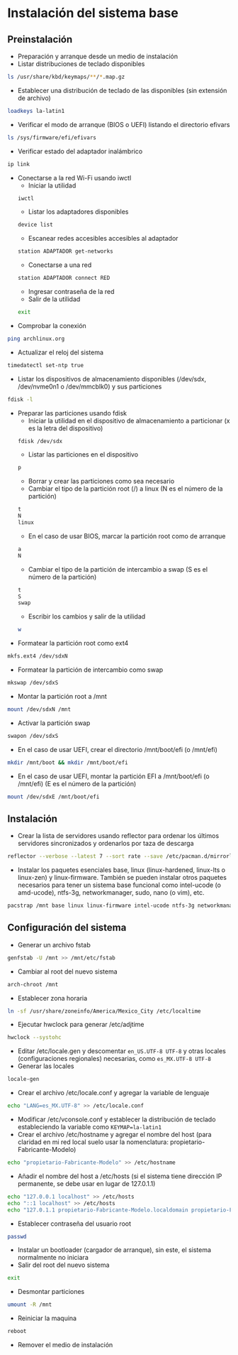 ﻿# Instalación del sistema base
## Preinstalación‎
- Preparación y arranque desde un medio de instalación
- Listar distribuciones de teclado disponibles
```bash
ls /usr/share/kbd/keymaps/**/*.map.gz
```
- Establecer una distribución de teclado de las disponibles (sin extensión de archivo)
```bash
loadkeys la-latin1
```
- Verificar el modo de arranque (BIOS o UEFI) listando el directorio efivars
```bash
ls /sys/firmware/efi/efivars
```
- Verificar estado del adaptador inalámbrico
```bash
ip link
```
- Conectarse a la red Wi-Fi usando iwctl
    - Iniciar la utilidad
    ```bash
    iwctl
    ```
    - Listar los adaptadores disponibles
    ```bash
    device list
    ```
    - Escanear redes accesibles accesibles al adaptador
    ```bash
    station ADAPTADOR get-networks
    ```
    - Conectarse a una red
    ```bash
    station ADAPTADOR connect RED
    ```
    - Ingresar contraseña de la red
    - Salir de la utilidad
    ```bash
    exit
    ```
- Comprobar la conexión
```bash
ping archlinux.org
```
- Actualizar el reloj del sistema
```bash
timedatectl set-ntp true
```
- Listar los dispositivos de almacenamiento disponibles (/dev/sdx, /dev/nvme0n1 o /dev/mmcblk0) y sus particiones
```bash
fdisk -l
```
- Preparar las particiones usando fdisk
    - Iniciar la utilidad en el dispositivo de almacenamiento a particionar (x es la letra del dispositivo)
    ```bash
    fdisk /dev/sdx
    ```
    - Listar las particiones en el dispositivo
    ```bash
    p
    ```
    - Borrar y crear las particiones como sea necesario
    - Cambiar el tipo de la partición root (/) a linux (N es el número de la partición)
    ```bash
    t
    N
    linux
    ```
    - En el caso de usar BIOS, marcar la partición root como de arranque
    ```bash
    a
    N
    ```
    - Cambiar el tipo de la partición de intercambio a swap (S es el número de la partición)
    ```bash
    t
    S
    swap
    ```
    - Escribir los cambios y salir de la utilidad
    ```bash
    w
    ```
- Formatear la partición root como ext4 
```bash
mkfs.ext4 /dev/sdxN
```
- Formatear la partición de intercambio como swap
```bash
mkswap /dev/sdxS
```
- Montar la partición root a /mnt
```bash
mount /dev/sdxN /mnt
```
- Activar la partición swap
```bash
swapon /dev/sdxS
```
- En el caso de usar UEFI, crear el directorio /mnt/boot/efi (o /mnt/efi)
```bash
mkdir /mnt/boot && mkdir /mnt/boot/efi
```
- En el caso de usar UEFI, montar la partición EFI a /mnt/boot/efi (o /mnt/efi) (E es el número de la partición)
```bash
mount /dev/sdxE /mnt/boot/efi
```
## Instalación
- Crear la lista de servidores usando reflector para ordenar los últimos servidores sincronizados y ordenarlos por taza de descarga 
```bash
reflector --verbose --latest 7 --sort rate --save /etc/pacman.d/mirrorlist
```
- Instalar los paquetes esenciales base, linux (linux-hardened, linux-lts o linux-zen) y linux-firmware. También se pueden instalar otros paquetes necesarios para tener un sistema base funcional como intel-ucode (o amd-ucode), ntfs-3g, networkmanager, sudo, nano (o vim), etc.
```bash
pacstrap /mnt base linux linux-firmware intel-ucode ntfs-3g networkmanager sudo nano
```
## Configuración del sistema
- Generar un archivo fstab
```bash
genfstab -U /mnt >> /mnt/etc/fstab
```
- Cambiar al root del nuevo sistema
```bash
arch-chroot /mnt
```
- Establecer zona horaria
```bash
ln -sf /usr/share/zoneinfo/America/Mexico_City /etc/localtime
```
- Ejecutar hwclock para generar /etc/adjtime
```bash
hwclock --systohc
```
- Editar /etc/locale.gen y descomentar `en_US.UTF-8 UTF-8` y otras locales (configuraciones regionales) necesarias, como `es_MX.UTF-8 UTF-8`
- Generar las locales
```bash
locale-gen
```
- Crear el archivo /etc/locale.conf y agregar la variable de lenguaje
```bash
echo "LANG=es_MX.UTF-8" >> /etc/locale.conf
```
- Modificar /etc/vconsole.conf y establecer la distribución de teclado estableciendo la variable como `KEYMAP=la-latin1`
- Crear el archivo /etc/hostname y agregar el nombre del host (para claridad en mi red local suelo usar la nomenclatura: propietario-Fabricante-Modelo)
```bash
echo "propietario-Fabricante-Modelo" >> /etc/hostname
```
- Añadir el nombre del host a /etc/hosts (si el sistema tiene dirección IP permanente, se debe usar en lugar de 127.0.1.1)
```bash
echo "127.0.0.1 localhost" >> /etc/hosts
echo "::1 localhost" >> /etc/hosts
echo "127.0.1.1	propietario-Fabricante-Modelo.localdomain propietario-Fabricante-Modelo" >> /etc/hosts
```
- Establecer contraseña del usuario root
```bash
passwd
```
- Instalar un bootloader (cargador de arranque), sin este, el sistema normalmente no iniciara
- Salir del root del nuevo sistema
```bash
exit
```
- Desmontar particiones
```bash
umount -R /mnt
```
- Reiniciar la maquina
```bash
reboot
```
- Remover el medio de instalación
